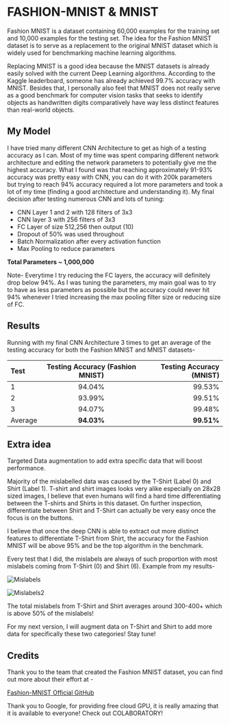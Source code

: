 # FASHION-MNIST & MNIST

Fashion MNIST is a dataset containing 60,000 examples for the training set and 10,000 examples for the testing set.
The idea for the Fashion MNIST dataset is to serve as a replacement to the original MNIST dataset which is widely used for benchmarking machine learning algorithms.

Replacing MNIST is a good idea because the MNIST datasets is already easily solved with the current Deep Learning algorithms. According to the Kaggle leaderboard, someone has already achieved 99.7% accuracy with MNIST.
Besides that, I personally also feel that MNIST does not really serve as a good benchmark for computer vision tasks that seeks to identify objects as handwritten digits comparatively have way less distinct features than real-world objects.

## My Model

I have tried many different CNN Architecture to get as high of a testing accuracy as I can. 
Most of my time was spent comparing different network architecture and editing the network parameters to potentially give me the highest accuracy.
What I found was that reaching approximately 91-93% accuracy was pretty easy with CNN, you can do it with 200k parameters but trying to reach 94% accuracy required a lot more parameters and took a lot of my time (finding a good architecture and understanding it). My final decision after testing numerous CNN and lots of tuning:

- CNN Layer 1 and 2 with 128 filters of 3x3
- CNN layer 3 with 256 filters of 3x3
- FC Layer of size 512,256 then output (10)
- Dropout of 50% was used throughout 
- Batch Normalization after every activation function
- Max Pooling to reduce parameters

**Total Parameters ~ 1,000,000**

Note- Everytime I try reducing the FC layers, the accuracy will definitely drop below 94%. As I was tuning the parameters, my main goal was to try to have as less parameters as possible
but the accuracy could never hit 94% whenever I tried increasing the max pooling filter size or reducing size of FC.

## Results

Running with my final CNN Architecture 3 times to get an average of the testing accuracy for both the Fashion MNIST and MNIST datasets-


| Test | Testing Accuracy (Fashion MNIST)  |  Testing Accuracy (MNIST)  |
| :---         |     :---:      |          ---: |
| 1 | 94.04%   | 99.53%    |
| 2    | 93.99%     | 99.51%     |
| 3    | 94.07%      | 99.48%     |
| Average   | **94.03%**       | **99.51%**     |

## Extra idea

  Targeted Data augmentation to add extra specific data that will boost performance. 
  
  Majority of the mislabelled data was caused by the T-Shirt (Label 0) and Shirt (Label 1).
  T-shirt and shirt images looks very alike especially on 28x28 sized images, I believe that even humans will find a hard time        differentiating between the T-shirts and Shirts in this dataset.
  On further inspection, differentiate between Shirt and T-Shirt can actually be very easy once the focus is on the buttons.
  
  I believe that once the deep CNN is able to extract out more distinct features to differentiate T-Shirt from Shirt, the accuracy for the     Fashion MNIST will be above 95% and be the top algorithm in the benchmark.
  
  Every test that I did, the mislabels are always of such proportion with most mislabels coming from T-Shirt (0) and Shirt (6). Example from my results-
  
 ![Mislabels](https://user-images.githubusercontent.com/49274721/62420175-48f5d000-b6d1-11e9-9e10-8f7d9206b0d5.PNG)
 
 ![Mislabels2](https://user-images.githubusercontent.com/49274721/62420212-ee10a880-b6d1-11e9-857d-899a8f4ddac1.PNG)
 
 The total mislabels from T-Shirt and Shirt averages around 300-400+ which is above 50% of the mislabels! 
 
 For my next version, I will augment data on T-Shirt and Shirt to add more data for specifically these two categories! Stay tune! 
 
 
 ## Credits
 
 Thank you to the team that created the Fashion MNIST dataset, you can find out more about their effort at -   
 
 [Fashion-MNIST Official GitHub](https://github.com/zalandoresearch/fashion-mnist)
 
 Thank you to Google, for providing free cloud GPU, it is really amazing that it is available to everyone! Check out COLABORATORY!
 
  
